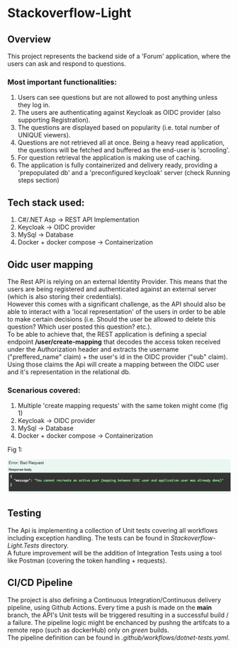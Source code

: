 # Stackoverflow-Light

## Overview

This project represents the backend side of a 'Forum' application, where the users can ask and respond to questions.

### Most important functionalities:

<ol>
 <li>Users can see questions but are not allowed to post anything unless they log in.</li>
 <li>The users are authenticating against Keycloak as OIDC provider (also supporting Registration).</li>
<li>The questions are displayed based on popularity (i.e. total number of UNIQUE viewers).</li>
<li>Questions are not retrieved all at once. Being a heavy read application, the questions will be fetched and buffered as the end-user is 'scrooling'.</li>
<li>For question retrieval the application is making use of caching.</li>
<li>The application is fully containerized and delivery ready, providing a 'prepopulated db' and a 'preconfigured keycloak' server (check Running steps section)</li>

</ol>

## Tech stack used:
<ol>
 <li>C#/.NET Asp -> REST API Implementation  </li>
<li>Keycloak -> OIDC provider</li>
<li>MySql -> Database </li>
<li>Docker + docker compose -> Containerization </li>
</ol>

## Oidc user mapping

The Rest API is relying on an external Identity Provider. This means that the users are being registered and authenticated against an external server (which is also storing their credentials). <br> However this comes with a significant challenge, as the API should also be able to interact with a 'local representation' of the users in order to be able to make certain decisions (i.e. Should the user be allowed to delete this question? Which user posted this question? etc.).
<br> To be able to achieve that, the REST application is defining a special endpoint **/user/create-mapping** that decodes the access token received under the Authorization header and extracts the username ("preffered_name" claim) + the user's id in the OIDC provider ("sub" claim). Using those claims the Api will create a mapping between the OIDC user and it's representation in the relational db.

### Scenarious covered:
<ol>
 <li>Multiple 'create mapping requests' with the same token might come (fig 1) </li>
<li>Keycloak -> OIDC provider</li>
<li>MySql -> Database </li>
<li>Docker + docker compose -> Containerization </li>
</ol>

Fig 1:

![Error Image](images/img.png)


## Testing

The Api is implementing a collection of Unit tests covering all workflows including exception handling. The tests can be found in *Stackoverflow-Light.Tests* directory.
<br> A future improvement will be the addition of Integration Tests using a tool like Postman (covering the token handling + requests).

## CI/CD Pipeline

The project is also defining a Continuous Integration/Continuous delivery pipeline, using Github Actions.
Every time a push is made on the **main** branch, the API's Unit tests will be triggered resulting in a successful build / a failure. The pipeline logic might be enchanced by pushng the artifcats to a remote repo (such as dockerHub) only on *green* builds.
<br> The pipeline definition can be found in *.github/workflows/dotnet-tests.yaml*.